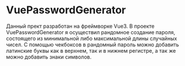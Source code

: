 # VuePasswordGenerator
Данный прект разработан на фреймворке Vue3. В проекте VuePasswordGenerator я осуществил рандомное создание пароля, состоящего из минимальной либо максимальной длины случайных чисел. С помощью чекбоксов в рандомный пароль можно добавить латинские буквы как в верхнем, так и в нижнем регистре, а так же можно добавить знаки символов.


